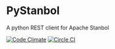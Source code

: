 # PyStanbol
A python REST client for Apache Stanbol

[![Code Climate](https://codeclimate.com/github/athento/pystanbol/badges/gpa.svg)](https://codeclimate.com/github/athento/pystanbol) [![Circle CI](https://circleci.com/gh/athento/pystanbol/tree/master.svg?style=svg)](https://circleci.com/gh/athento/pystanbol/tree/master)
